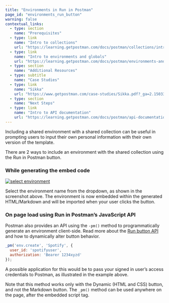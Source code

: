 ```yaml
---
title: "Environments in Run in Postman"
page_id: "environments_run_button"
warning: false
contextual_links:
  - type: section
    name: "Prerequisites"
  - type: link
    name: "Intro to collections"
    url: "https://learning.getpostman.com/docs/postman/collections/intro-to-collections"
  - type: link
    name: "Intro to environments and globals"
    url: "https://learning.getpostman.com/docs/postman/environments-and-globals/intro-to-environments-and-globals"
  - type: section
    name: "Additional Resources"
  - type: subtitle
    name: "Case Studies"
  - type: link
    name: "Sikka"
    url: "https://www.getpostman.com/case-studies/Sikka.pdf?_ga=2.150338102.1078379737.1571761632-963694147.1565912089"
  - type: section
    name: "Next Steps"
  - type: link
    name: "Intro to API documentation"
    url: "https://learning.getpostman.com/docs/postman/api-documentation/intro-to-api-documentation"
---
```


Including a shared environment with a shared collection can be useful in prompting users to input their own personal information with their own version of the template.  

There are 2 ways to include an environment with the shared collection using the Run in Postman button.

### While generating the embed code

[![select environment](https://www.getpostman.com/img/v2/docs/environments/share-select-env.png)](https://www.getpostman.com/img/v2/docs/environments/share-select-env.png)

Select the environment name from the dropdown, as shown in the screenshot above. The environment is now embedded within the generated HTML/Markdown and will be imported when your user clicks the button.

### On page load using Run in Postman’s JavaScript API

Postman also provides an API using the `-pm()` method to programmatically generate an environment client-side. Read more about the [Run button API](/docs/postman-for-publishers/run-button/run-button-API/) and how to dynamically alter button behavior.

```javascript
_pm('env.create', 'Spotify', {
  user_id: 'spotifyuser',
  authorization: 'Bearer 1234xyzd'
});
```

A possible application for this would be to pass your signed in user’s access credentials to Postman, as illustrated in the example above.

Note that this method works only with the Dynamic (HTML and CSS) button, and not the Markdown button. The `_pm()` method can be used anywhere on the page, after the embedded script tag.
